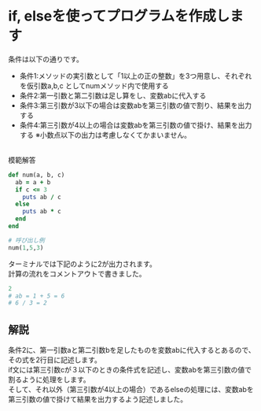 # if, elseを使ってプログラムを作成します

条件は以下の通りです。
- 条件1:メソッドの実引数として「1以上の正の整数」を3つ用意し、それぞれを仮引数a,b,c としてnumメソッド内で使用する
- 条件2:第一引数と第二引数は足し算をし、変数abに代入する
- 条件3:第三引数が3以下の場合は変数abを第三引数の値で割り、結果を出力する
- 条件4:第三引数が4以上の場合は変数abを第三引数の値で掛け、結果を出力する
※小数点以下の出力は考慮しなくてかまいません。<br><br>

模範解答
```ruby
def num(a, b, c)
  ab = a + b
  if c <= 3
    puts ab / c
  else
    puts ab * c
  end
end

# 呼び出し例
num(1,5,3)
```
ターミナルでは下記のように2が出力されます。<br>
計算の流れをコメントアウトで書きました。
```ruby
2
# ab = 1 + 5 = 6
# 6 / 3 = 2
```

## 解説
条件2に、第一引数aと第二引数bを足したものを変数abに代入するとあるので、その式を2行目に記述します。<br>
if文には第三引数cが３以下のときの条件式を記述し、変数abを第三引数の値で割るように処理をします。<br>
そして、それ以外（第三引数が4以上の場合）であるelseの処理には、変数abを第三引数の値で掛けて結果を出力するよう記述しました。<br>
